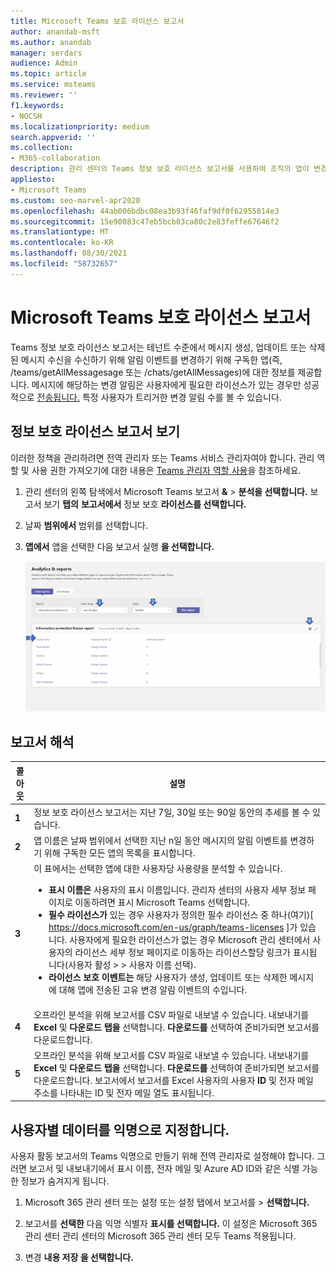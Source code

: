 ```yaml
---
title: Microsoft Teams 보호 라이선스 보고서
author: anandab-msft
ms.author: anandab
manager: serdars
audience: Admin
ms.topic: article
ms.service: msteams
ms.reviewer: ''
f1.keywords:
- NOCSH
ms.localizationpriority: medium
search.appverid: ''
ms.collection:
- M365-collaboration
description: 관리 센터의 Teams 정보 보호 라이선스 보고서를 사용하여 조직의 앱이 변경 알림 Microsoft Teams 구독 API를 사용하는 방법을 알아보는 방법을 알아보습니다.
appliesto:
- Microsoft Teams
ms.custom: seo-marvel-apr2020
ms.openlocfilehash: 44ab006bdbc08ea3b93f46faf9df0f62955814e3
ms.sourcegitcommit: 15e90083c47eb5bcb03ca80c2e83feffe67646f2
ms.translationtype: MT
ms.contentlocale: ko-KR
ms.lasthandoff: 08/30/2021
ms.locfileid: "58732657"
---
```

# <a name="microsoft-teams-information-protection-license-report"></a>Microsoft Teams 보호 라이선스 보고서

Teams 정보 보호 라이선스 보고서는 테넌트 [](/graph/api/resources/subscription?view=graph-rest-1.0) 수준에서 메시지 [](/graph/api/resources/webhooks?view=graph-rest-1.0) 생성, 업데이트 또는 삭제된 메시지 수신을 수신하기 위해 알림 이벤트를 변경하기 위해 구독한 앱(즉, /teams/getAllMessagesage 또는 /chats/getAllMessages)에 대한 정보를 제공합니다. 메시지에 해당하는 변경 알림은 사용자에게 필요한 라이선스가 있는 경우만 성공적으로 [전송됩니다.](/graph/teams-licenses)  특정 사용자가 트리거한 변경 알림 수를 볼 수 있습니다.


## <a name="view-the-information-protection-license-report"></a>정보 보호 라이선스 보고서 보기

이러한 정책을 관리하려면 전역 관리자 또는 Teams 서비스 관리자여야 합니다. 관리 역할 및 사용 권한 가져오기에 대한 내용은 [Teams 관리자 역할 사용](../using-admin-roles.md)을 참조하세요.

1. 관리 센터의 왼쪽 탐색에서 Microsoft Teams 보고서 **&**  >  **분석을 선택합니다.** 보고서 보기 **탭의** **보고서에서** 정보 보호 **라이선스를 선택합니다.**
2. 날짜 **범위에서** 범위를 선택합니다.
3. **앱에서** 앱을 선택한 다음 보고서 실행 **을 선택합니다.**

    ![콜아웃을 Teams 관리 센터의 Teams 보안 정보 보호 라이선스 보고서의 스크린샷입니다.](../media/teams-info-protection-license-report-with-callouts.png "콜아웃이 Teams 관리 센터의 Teams 정보 보호 라이선스 보고서 스크린샷")

## <a name="interpret-the-report"></a>보고서 해석

|콜아웃 |설명  |
|--------|-------------|
|**1**   |정보 보호 라이선스 보고서는 지난 7일, 30일 또는 90일 동안의 추세를 볼 수 있습니다. |
|**2**   |앱 이름은 날짜 범위에서 선택한 지난 n일 동안 메시지의 알림 이벤트를 변경하기 위해 구독한 모든 앱의 목록을 표시합니다. |
|**3**   |이 표에서는 선택한 앱에 대한 사용자당 사용량을 분석할 수 있습니다.<ul><li>**표시 이름은** 사용자의 표시 이름입니다. 관리자 센터의 사용자 세부 정보 페이지로 이동하려면 표시 Microsoft Teams 선택합니다.</li><li>**필수 라이선스가** 있는 경우 사용자가 정의한 필수 라이선스 중 하나(여기)[ https://docs.microsoft.com/en-us/graph/teams-licenses ]가 있습니다. 사용자에게 필요한 라이선스가 없는 경우  Microsoft 관리 센터에서 사용자의 라이선스 세부 정보 페이지로 이동하는 라이선스할당 링크가 표시됩니다(사용자 활성 >  >   사용자 이름 선택).</li><li>**라이선스 보호 이벤트는** 해당 사용자가 생성, 업데이트 또는 삭제한 메시지에 대해 앱에 전송된 고유 변경 알림 이벤트의 수입니다.</li></ul> |
|**4**   |오프라인 분석을 위해 보고서를 CSV 파일로 내보낼 수 있습니다. 내보내기를 **Excel** 및 **다운로드 탭을** 선택합니다. **다운로드를** 선택하여 준비가되면 보고서를 다운로드합니다. |
|**5**   |오프라인 분석을 위해 보고서를 CSV 파일로 내보낼 수 있습니다. 내보내기를 **Excel** 및 **다운로드 탭을** 선택합니다. **다운로드를** 선택하여 준비가되면 보고서를 다운로드합니다. 보고서에서 보고서를 Excel 사용자의 사용자 **ID** 및 전자 메일  주소를 나타내는 ID 및 전자 메일 열도 표시됩니다. |

## <a name="make-the-user-specific-data-anonymous"></a>사용자별 데이터를 익명으로 지정합니다.

사용자 활동 보고서의 Teams 익명으로 만들기 위해 전역 관리자로 설정해야 합니다. 그러면 보고서 및 내보내기에서 표시 이름, 전자 메일 및 Azure AD ID와 같은 식별 가능한 정보가 숨겨지게 됩니다.

1. Microsoft 365 관리 센터 또는 설정 또는 설정  탭에서 보고서를 \>  **선택합니다.** 
    
2. 보고서를 **선택한** 다음 익명 식별자 **표시를 선택합니다.** 이 설정은 Microsoft 365 관리 센터 관리 센터의 Microsoft 365 관리 센터 모두 Teams 적용됩니다.
  
3. 변경 **내용 저장 을 선택합니다.**
